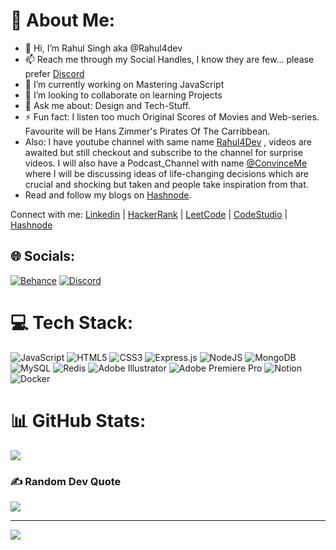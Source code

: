 # 💫 About Me:
- 👋 Hi, I’m Rahul Singh aka @Rahul4dev
- 📫 Reach me through my Social Handles, I know they are few... please prefer  [Discord](https://discord.gg/Rahul4dev#0447)
- 🔭 I’m currently working on Mastering JavaScript
- 👯 I’m looking to collaborate on learning Projects
- 💬 Ask me about: Design and Tech-Stuff.
- ⚡ Fun fact: I listen too much Original Scores of Movies and Web-series. Favourite will be Hans Zimmer's Pirates Of The Carribbean.
- Also: I have youtube channel with same name [Rahul4Dev](https://www.youtube.com/@Rahul4dev) , videos are awaited but still checkout and subscribe to the channel for surprise videos. I will also have a Podcast_Channel with name [@ConvinceMe]() where I will be discussing ideas of life-changing decisions which are crucial and shocking but taken and people take inspiration from that. 
- Read and follow my blogs on [Hashnode](https://rahul4dev.hashnode.dev/).

Connect with me:
[Linkedin](https://www.linkedin.com/in/rahul-singh-840714254) | [HackerRank](https://www.hackerrank.com/Rahul4Dev) | [LeetCode](https://leetcode.com/Rahul4Dev/) | [CodeStudio](https://www.codingninjas.com/codestudio/profile/63911247-b786-4a84-8ac1-3edf02752d43) | [Hashnode](https://rahul4dev.hashnode.dev/)

## 🌐 Socials:
[![Behance](https://img.shields.io/badge/Behance-1769ff?logo=behance&logoColor=white)](https://behance.net/rahulsingh430) [![Discord](https://img.shields.io/badge/Discord-%237289DA.svg?logo=discord&logoColor=white)](htttps://discord.gg/Rahul4dev#0447) 

# 💻 Tech Stack:
![JavaScript](https://img.shields.io/badge/javascript-%23323330.svg?style=plastic&logo=javascript&logoColor=%23F7DF1E) ![HTML5](https://img.shields.io/badge/html5-%23E34F26.svg?style=plastic&logo=html5&logoColor=white) ![CSS3](https://img.shields.io/badge/css3-%231572B6.svg?style=plastic&logo=css3&logoColor=white) ![Express.js](https://img.shields.io/badge/express.js-%23404d59.svg?style=plastic&logo=express&logoColor=%2361DAFB) ![NodeJS](https://img.shields.io/badge/node.js-6DA55F?style=plastic&logo=node.js&logoColor=white) ![MongoDB](https://img.shields.io/badge/MongoDB-%234ea94b.svg?style=plastic&logo=mongodb&logoColor=white) ![MySQL](https://img.shields.io/badge/mysql-%2300f.svg?style=plastic&logo=mysql&logoColor=white) ![Redis](https://img.shields.io/badge/redis-%23DD0031.svg?style=plastic&logo=redis&logoColor=white) ![Adobe Illustrator](https://img.shields.io/badge/adobeillustrator-%23FF9A00.svg?style=plastic&logo=adobeillustrator&logoColor=white) ![Adobe Premiere Pro](https://img.shields.io/badge/Adobe%20Premiere%20Pro-9999FF.svg?style=plastic&logo=Adobe%20Premiere%20Pro&logoColor=white) ![Notion](https://img.shields.io/badge/Notion-%23000000.svg?style=plastic&logo=notion&logoColor=white) ![Docker](https://img.shields.io/badge/docker-%230db7ed.svg?style=plastic&logo=docker&logoColor=white)
# 📊 GitHub Stats:
![](https://github-readme-streak-stats.herokuapp.com/?user=Rahul4dev&theme=dark&hide_border=false)<br/>

### ✍️ Random Dev Quote
![](https://quotes-github-readme.vercel.app/api?type=horizontal&theme=radical)



---
[![](https://visitcount.itsvg.in/api?id=Rahul4dev&icon=0&color=3)](https://visitcount.itsvg.in)
